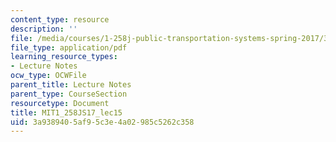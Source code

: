 ```yaml
---
content_type: resource
description: ''
file: /media/courses/1-258j-public-transportation-systems-spring-2017/3a9389405af95c3e4a02985c5262c358_MIT1_258JS17_lec15.pdf
file_type: application/pdf
learning_resource_types:
- Lecture Notes
ocw_type: OCWFile
parent_title: Lecture Notes
parent_type: CourseSection
resourcetype: Document
title: MIT1_258JS17_lec15
uid: 3a938940-5af9-5c3e-4a02-985c5262c358
---
```

